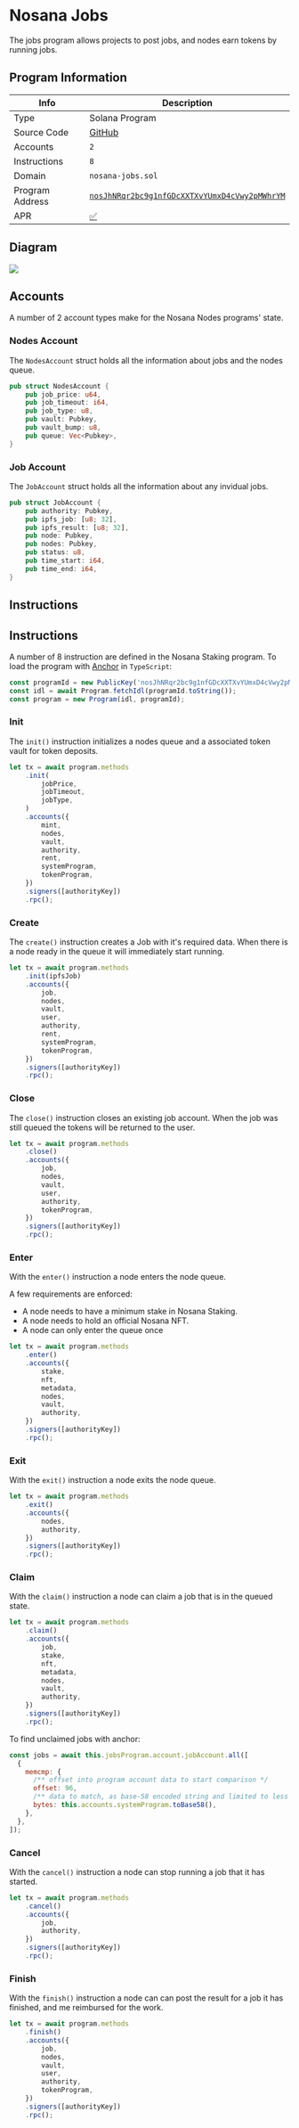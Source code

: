 # Nosana Jobs <Badge type="tip" text="mainnet" vertical="middle" />

The jobs program allows projects to post jobs, and nodes earn tokens by running jobs.

## Program Information

| Info            | Description                                                                                                                      |
|-----------------|----------------------------------------------------------------------------------------------------------------------------------|
| Type            | Solana Program                                                                                                                   |
| Source Code     | [GitHub](https://github.com/nosana-ci/nosana-programs)                                                                           |
| Accounts        | `2`                                                                                                                              |
| Instructions    | `8`                                                                                                                              |
| Domain          | `nosana-jobs.sol`                                                                                                                |
| Program Address | [`nosJhNRqr2bc9g1nfGDcXXTXvYUmxD4cVwy2pMWhrYM`](https://explorer.solana.com/address/nosJhNRqr2bc9g1nfGDcXXTXvYUmxD4cVwy2pMWhrYM) |
| APR             | [✅](https://www.apr.dev/program/nosJhNRqr2bc9g1nfGDcXXTXvYUmxD4cVwy2pMWhrYM)                                                     |

## Diagram

![](/images/jobs.svg)

## Accounts

A number of 2 account types make for the Nosana Nodes programs' state.

### Nodes Account

The `NodesAccount` struct holds all the information about jobs and the nodes queue.

```rust
pub struct NodesAccount {
    pub job_price: u64,
    pub job_timeout: i64,
    pub job_type: u8,
    pub vault: Pubkey,
    pub vault_bump: u8,
    pub queue: Vec<Pubkey>,
}
```

### Job Account

The `JobAccount` struct holds all the information about any invidual jobs.

```rust
pub struct JobAccount {
    pub authority: Pubkey,
    pub ipfs_job: [u8; 32],
    pub ipfs_result: [u8; 32],
    pub node: Pubkey,
    pub nodes: Pubkey,
    pub status: u8,
    pub time_start: i64,
    pub time_end: i64,
}
```

## Instructions

## Instructions

A number of 8 instruction are defined in the Nosana Staking program.
To load the program with [Anchor](https://coral-xyz.github.io/anchor/ts/index.html) in `TypeScript`:

```typescript
const programId = new PublicKey('nosJhNRqr2bc9g1nfGDcXXTXvYUmxD4cVwy2pMWhrYM');
const idl = await Program.fetchIdl(programId.toString());
const program = new Program(idl, programId);
```

### Init

The `init()` instruction initializes a nodes queue and a associated token vault for token deposits.

```typescript
let tx = await program.methods
    .init(
        jobPrice,
        jobTimeout,
        jobType,
    )
    .accounts({
        mint,
        nodes,
        vault,
        authority,
        rent,
        systemProgram,
        tokenProgram,
    })
    .signers([authorityKey])
    .rpc();
```

### Create

The `create()` instruction creates a Job with it's required data.
When there is a node ready in the queue it will immediately start running.

```typescript
let tx = await program.methods
    .init(ipfsJob)
    .accounts({
        job,
        nodes,
        vault,
        user,
        authority,
        rent,
        systemProgram,
        tokenProgram,
    })
    .signers([authorityKey])
    .rpc();
```

### Close

The `close()` instruction closes an existing job account.
When the job was still queued the tokens will be returned to the user.

```typescript
let tx = await program.methods
    .close()
    .accounts({
        job,
        nodes,
        vault,
        user,
        authority,
        tokenProgram,
    })
    .signers([authorityKey])
    .rpc();
```

### Enter

With the `enter()` instruction a node enters the node queue.

A few requirements are enforced:

- A node needs to have a minimum stake in Nosana Staking.
- A node needs to hold an official Nosana NFT.
- A node can only enter the queue once

```typescript
let tx = await program.methods
    .enter()
    .accounts({
        stake,
        nft,
        metadata,
        nodes,
        vault,
        authority,
    })
    .signers([authorityKey])
    .rpc();
```

### Exit

With the `exit()` instruction a node exits the node queue.

```typescript
let tx = await program.methods
    .exit()
    .accounts({
        nodes,
        authority,
    })
    .signers([authorityKey])
    .rpc();
```

### Claim

With the `claim()` instruction a node can claim a job that is in the queued state.

```typescript
let tx = await program.methods
    .claim()
    .accounts({
        job,
        stake,
        nft,
        metadata,
        nodes,
        vault,
        authority,
    })
    .signers([authorityKey])
    .rpc();
```

To find unclaimed jobs with anchor:

```javascript
const jobs = await this.jobsProgram.account.jobAccount.all([
  {
    memcmp: {
      /** offset into program account data to start comparison */
      offset: 96,
      /** data to match, as base-58 encoded string and limited to less than 129 bytes */
      bytes: this.accounts.systemProgram.toBase58(),
    },
  },
]);
```

### Cancel

With the `cancel()` instruction a node can stop running a job that it has started.

```typescript
let tx = await program.methods
    .cancel()
    .accounts({
        job,
        authority,
    })
    .signers([authorityKey])
    .rpc();
```

### Finish

With the `finish()` instruction a node can can post the result for a job it has finished, and me reimbursed for the work.

```typescript
let tx = await program.methods
    .finish()
    .accounts({
        job,
        nodes,
        vault,
        user,
        authority,
        tokenProgram,
    })
    .signers([authorityKey])
    .rpc();
```
